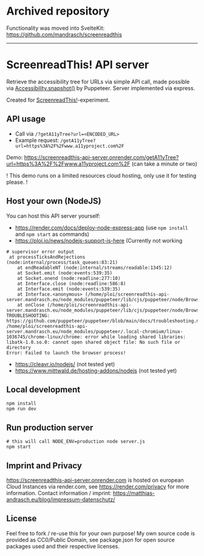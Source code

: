 # Archived repository 

Functionality was moved into SvelteKit: https://github.com/mandrasch/screenreadthis

<hr>

# ScreenreadThis! API server

Retrieve the accessibility tree for URLs via simple API call, made possible via [Accessibility.snapshot()](https://pptr.dev/api/puppeteer.accessibility.snapshot) by Puppeteer. Server implemented via express.

Created for [ScreenreadThis!](https://screenreadthis.mandrasch.eu/)-experiment.

## API usage

- Call via `/?getA11yTree?url=<ENCODED_URL>`
- Example request: `/getA11yTree?url=https%3A%2F%2Fwww.a11yproject.com%2F` 

Demo: https://screenreadthis-api-server.onrender.com/getA11yTree?url=https%3A%2F%2Fwww.a11yproject.com%2F
(can take a minute or two)

! This demo runs on a limited resources cloud hosting, only use it for testing please. !

## Host your own (NodeJS)

You can host this API server yourself:

- https://render.com/docs/deploy-node-express-app (use `npm install` and `npm start` as commands)
- https://ploi.io/news/nodejs-support-is-here (Currently not working

```
# supervisor error output
 at processTicksAndRejections (node:internal/process/task_queues:83:21)
    at endReadableNT (node:internal/streams/readable:1345:12)
    at Socket.emit (node:events:539:35)
    at Socket.onend (node:readline:277:10)
    at Interface.close (node:readline:586:8)
    at Interface.emit (node:events:539:35)
    at Interface.<anonymous> (/home/ploi/screenreadthis-api-server.mandrasch.eu/node_modules/puppeteer/lib/cjs/puppeteer/node/BrowserRunner.js:278:24)
    at onClose (/home/ploi/screenreadthis-api-server.mandrasch.eu/node_modules/puppeteer/lib/cjs/puppeteer/node/BrowserRunner.js:290:20)
TROUBLESHOOTING: https://github.com/puppeteer/puppeteer/blob/main/docs/troubleshooting.md
/home/ploi/screenreadthis-api-server.mandrasch.eu/node_modules/puppeteer/.local-chromium/linux-1036745/chrome-linux/chrome: error while loading shared libraries: libatk-1.0.so.0: cannot open shared object file: No such file or directory
Error: Failed to launch the browser process!
```

- https://cleavr.io/nodejs/ (not tested yet)
- https://www.mittwald.de/hosting-addons/nodejs (not tested yet)

## Local development

```
npm install
npm run dev
```

## Run production server

```
# this will call NODE_ENV=production node server.js
npm start
```

## Imprint and Privacy

https://screenreadthis-api-server.onrender.com is hosted on european Cloud Instances via render.com, see https://render.com/privacy for more information. Contact information / imprint: https://matthias-andrasch.eu/blog/impressum-datenschutz/

<!-- Not working currently:>
https://screenreadthis-api-server.mandrasch.eu is hosted on Hetzner European Cloud service, no personal data is stored. See https://docs.hetzner.com/general/general-terms-and-conditions/data-privacy-faq/ for more information on server log storage.
-->


## License

Feel free to fork / re-use this for your own purpose! My own source code is provided as CC0/Public Domain, see package.json for open source packages used and their respective licenses.
